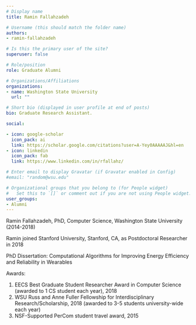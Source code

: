 ```yaml
---
# Display name
title: Ramin Fallahzadeh

# Username (this should match the folder name)
authors:
- ramin-fallahzadeh

# Is this the primary user of the site?
superuser: false

# Role/position
role: Graduate Alumni

# Organizations/Affiliations
organizations:
- name: Washington State University
  url: ""

# Short bio (displayed in user profile at end of posts)
bio: Graduate Research Assistant.

social:

- icon: google-scholar
  icon_pack: ai
  link: https://scholar.google.com/citations?user=A-Yey0AAAAAJ&hl=en
- icon: linkedin
  icon_pack: fab
  link: https://www.linkedin.com/in/rfallahz/

# Enter email to display Gravatar (if Gravatar enabled in Config)
#email: "random@wsu.edu"

# Organizational groups that you belong to (for People widget)
#   Set this to `[]` or comment out if you are not using People widget.
user_groups:
- Alumni
---
```

Ramin Fallahzadeh, PhD, Computer Science, Washington State University (2014-2018)

Ramin joined Stanford University, Stanford, CA, as Postdoctoral Researcher in 2018

PhD Dissertation: Computational Algorithms for Improving Energy Efficiency and Reliability in Wearables

Awards:
1. EECS Best Graduate Student Researcher Award in Computer Science (awarded to 1 CS student each year), 2018
2. WSU Russ and Anne Fuller Fellowship for Interdisciplinary Research/Scholarship, 2018 (awarded to 3-5 students university-wide each year)
3. NSF-Supported PerCom student travel award, 2015
